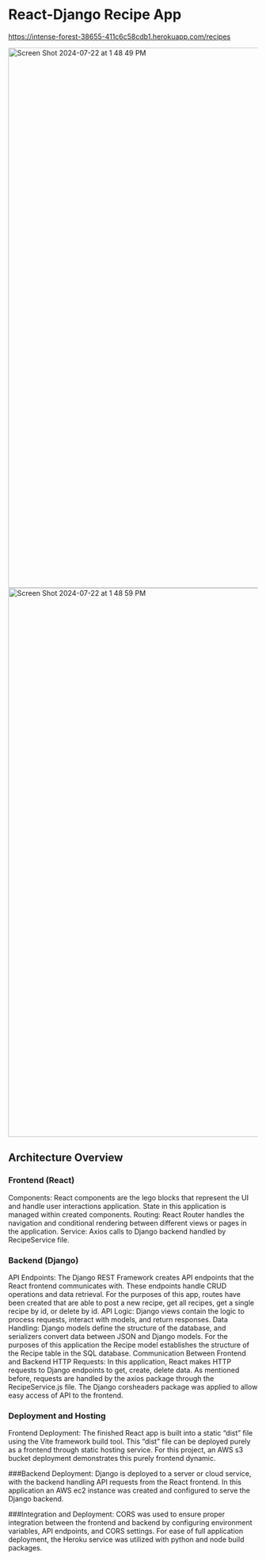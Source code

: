 # React-Django Recipe App

https://intense-forest-38655-411c6c58cdb1.herokuapp.com/recipes

<img width="1091" alt="Screen Shot 2024-07-22 at 1 48 49 PM" src="https://github.com/user-attachments/assets/94b0b151-aad6-4202-b7ae-8de41d106917">

<img width="1109" alt="Screen Shot 2024-07-22 at 1 48 59 PM" src="https://github.com/user-attachments/assets/f844b20b-7470-4326-8996-f3ac2b90ce95">

## Architecture Overview

### Frontend (React)
Components: React components are the lego blocks that represent the UI and handle user interactions application. State in this application is managed within created components.
Routing: React Router handles the navigation and conditional rendering between different views or pages in the application.
Service: Axios calls to Django backend handled by RecipeService file.

### Backend (Django)
API Endpoints: The Django REST Framework creates API endpoints that the React frontend communicates with. These endpoints handle CRUD operations and data retrieval. For the purposes of this app, routes have been created that are able to post a new recipe, get all recipes, get a single recipe by id, or delete by id.
API Logic: Django views contain the logic to process requests, interact with models, and return responses.
Data Handling: Django models define the structure of the database, and serializers convert data between JSON and Django models. For the purposes of this application the Recipe model establishes the structure of the Recipe table in the SQL database.
Communication Between Frontend and Backend
HTTP Requests: In this application, React makes HTTP requests to Django endpoints to get, create, delete data. As mentioned before, requests are handled by the axios package through the RecipeService.js file. The Django corsheaders package was applied to allow easy access of API to the frontend.

### Deployment and Hosting
Frontend Deployment: The finished React app is built into a static “dist” file using the Vite framework build tool. This “dist” file can be deployed purely as a frontend through static hosting service. For this project, an AWS s3 bucket deployment demonstrates this purely frontend dynamic. 

###Backend Deployment: Django is deployed to a server or cloud service, with the backend handling API requests from the React frontend. In this application an AWS ec2 instance was created and configured to serve the Django backend. 

###Integration and Deployment: CORS was used to ensure proper integration between the frontend and backend by configuring environment variables, API endpoints, and CORS settings. For ease of full application deployment, the Heroku service was utilized with python and node build packages.
